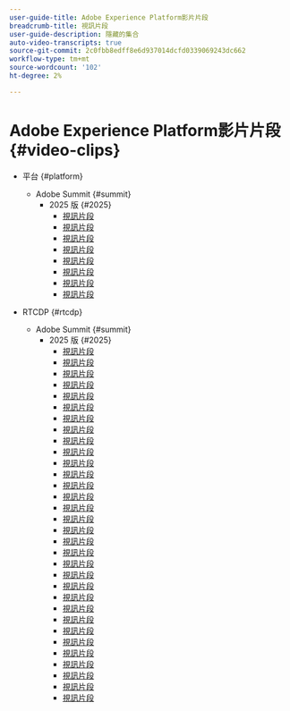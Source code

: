 ```yaml
---
user-guide-title: Adobe Experience Platform影片片段
breadcrumb-title: 視訊片段
user-guide-description: 隱藏的集合
auto-video-transcripts: true
source-git-commit: 2c0fbb8edff8e6d937014dcfd0339069243dc662
workflow-type: tm+mt
source-wordcount: '102'
ht-degree: 2%

---
```



# Adobe Experience Platform影片片段 {#video-clips}

+ 平台 {#platform}
   + Adobe Summit {#summit}
      + 2025 版 {#2025}
         + [視訊片段](platform/summit/2025/adobe-experience-platform-building-connected-customer-journeys.md)
         + [視訊片段](platform/summit/2025/adobe-s-internal-use-of-aep-driving-experience-led-growth.md)
         + [視訊片段](platform/summit/2025/architecting-adobe-experience-platform-for-scalability.md)
         + [視訊片段](platform/summit/2025/key-takeaways-for-deploying-aep-at-scale.md)
         + [視訊片段](platform/summit/2025/managing-data-governance-and-access-in-aep.md)
         + [視訊片段](platform/summit/2025/optimizing-aep-with-sandbox-tooling.md)
         + [視訊片段](platform/summit/2025/run-and-operate-strategies-for-aep-at-scale.md)
         + [視訊片段](platform/summit/2025/single-vs-multi-sandbox-approach-in-aep.md)

+ RTCDP {#rtcdp}
   + Adobe Summit {#summit}
      + 2025 版 {#2025}
         + [視訊片段](rtcdp/summit/2025/accelerating-your-audience-strategy-with-real-time-cdp.md)
         + [視訊片段](rtcdp/summit/2025/adobe-s-approach-to-audience-strategy-and-activation.md)
         + [視訊片段](rtcdp/summit/2025/adobe-s-approach-to-member-onboarding-and-retention.md)
         + [視訊片段](rtcdp/summit/2025/adobe-s-internal-use-of-aep-driving-retention-with-data-driven-journeys.md)
         + [視訊片段](rtcdp/summit/2025/adobe-s-internal-use-of-unified-profiles-for-creative-cloud.md)
         + [視訊片段](rtcdp/summit/2025/ai-assistant-boosting-productivity-in-audience-management.md)
         + [視訊片段](rtcdp/summit/2025/ai-assistant-for-audiences-optimizing-audience-strategies.md)
         + [視訊片段](rtcdp/summit/2025/audience-agent-proactive-audience-health-monitoring.md)
         + [視訊片段](rtcdp/summit/2025/audience-portal-centralizing-and-managing-audiences.md)
         + [視訊片段](rtcdp/summit/2025/audience-portal-centralizing-data-for-better-marketing-decisions.md)
         + [視訊片段](rtcdp/summit/2025/best-practices-for-data-modeling-in-adobe-experience-platform.md)
         + [視訊片段](rtcdp/summit/2025/best-practices-for-schema-design-in-adobe-experience-platform.md)
         + [視訊片段](rtcdp/summit/2025/creating-targeted-audiences-with-ai-assistant.md)
         + [視訊片段](rtcdp/summit/2025/customer-centric-approach-vs-campaign-centric-approach.md)
         + [視訊片段](rtcdp/summit/2025/defining-customer-experience-use-cases.md)
         + [視訊片段](rtcdp/summit/2025/discover-activate-and-measure-with-real-time-cdp-collaboration.md)
         + [視訊片段](rtcdp/summit/2025/end-to-end-use-case-activation-process.md)
         + [視訊片段](rtcdp/summit/2025/evolving-customer-experience-maturity.md)
         + [視訊片段](rtcdp/summit/2025/expanding-high-value-audiences-with-look-alike-models.md)
         + [視訊片段](rtcdp/summit/2025/federated-audience-composition-expanding-audience-reach.md)
         + [視訊片段](rtcdp/summit/2025/federated-audience-composition-expanding-your-reach.md)
         + [視訊片段](rtcdp/summit/2025/federated-audience-composition-unifying-data-for-real-time-marketing.md)
         + [視訊片段](rtcdp/summit/2025/how-ai-assistant-transforms-data-insights-in-real-time-cdp.md)
         + [視訊片段](rtcdp/summit/2025/how-ai-enhances-real-time-cdp-with-predictive-insights.md)
         + [視訊片段](rtcdp/summit/2025/how-real-time-cdp-collaboration-works.md)
         + [視訊片段](rtcdp/summit/2025/how-to-operate-and-communicate-effectively-in-tiger-teams.md)
         + [視訊片段](rtcdp/summit/2025/introducing-adobe-s-agent-orchestrator-for-intelligent-activation.md)
         + [視訊片段](rtcdp/summit/2025/introduction-to-real-time-cdp-collaboration.md)
         + [視訊片段](rtcdp/summit/2025/key-differentiators-of-real-time-cdp-collaboration.md)
         + [視訊片段](rtcdp/summit/2025/run-and-operate-strategies-for-scaling-adobe-experience-platform.md)
         + [視訊片段](rtcdp/summit/2025/the-power-of-ai-in-real-time-cdp-for-audience-optimization.md)
         + [視訊片段](rtcdp/summit/2025/three-phased-approach-to-audience-driven-marketing.md)

